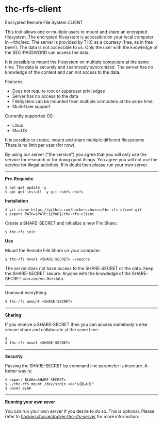 # thc-rfs-client
Encrypted Remote File System CLIENT

This tool allows one or multiple users to mount and share an encrypted filesystem. The encrypted filesystem is accessible on your local computer in ~/thc/sec. The server is provided by THC as a courtesy (free, as in free beer!). The data is not accessible to us. Only the user with the knowledge of the SEC-PASSWORD can access the data.

It is possible to mount the filesystem on multiple computers at the same time. The data is securely and seamlessly syncronized. The server has no knowledge of the content and can not access to the data.

Features:  
- Does not require root or superuser priviledges
- Server has no access to the data
- FileSystem can be mounted from multiple computers at the same time.
- Multi-User support

Currently supported OS:  
- Linux  
- MacOS  

It is possible to create, mount and share multiple different filesystems. There is no limit per user (for now). 

By using our server ("the service") you agree that you will only use the service for research or for doing good things. You agree you will not use the service for illegal activities. If in doubt then please run your own server.

---
**Pre-Requisite**
```
$ apt-get update -y
$ apt-get install -y git sshfs encfs
```

**Installation**
```
$ git clone https://github.com/hackerschoice/thc-rfs-client.git
$ export PATH=$PATH:${PWD}/thc-rfs-client
```

Create a SHARE-SECRET and initialize a new File Share:
```
$ thc-rfs init
```

**Use**

Mount the Remote File Share on your computer:
```
$ thc-rfs mount <SHARE-SECRET> ~/secure
```

The server does not have access to the SHARE-SECRET or the data. Keep the SHARE-SECRET secure. Anyone with the knowledge of the SHARE-SECRET can access the data.

---
Unmount everything:
```
$ thc-rfs umount <SHARE-SECRET>
```

---
**Sharing**

If you receive a SHARE-SECRET then you can access somebody's else secure share and collaborate at the same time. 
```
$ 
$ thc-rfs mount <SHARE-SECRET>
```

---
**Security**

Passing the SHARE-SECRET by command line parameter is insecure. A better way is:
```
$ export BLAH=<SHARE-SECRET>
$ ./thc-rfs mount /dev/stdin <<<"${BLAH}"
$ unset BLAH
```

---
**Running your own sever**

You can run your own server if you desire to do so. This is optional. Please refer to [hackerschoice/docker-thc-rfs-server](https://github.com/hackerschoice/docker-thc-rfs-server) for more information.
